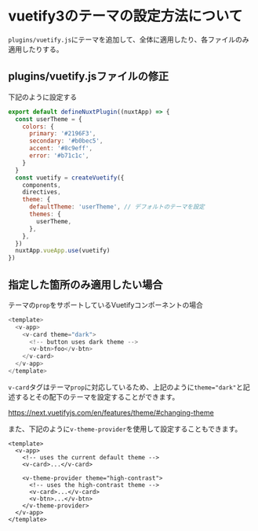 # vuetify3のテーマの設定方法について
`plugins/vuetify.js`にテーマを追加して、全体に適用したり、各ファイルのみ適用したりする。


## plugins/vuetify.jsファイルの修正
下記のように設定する
```vuetify.js
export default defineNuxtPlugin((nuxtApp) => {
  const userTheme = {
    colors: {
      primary: '#2196F3',
      secondary: '#b0bec5',
      accent: '#8c9eff',
      error: '#b71c1c',
    }
  }
  const vuetify = createVuetify({
    components,
    directives,
    theme: {
      defaultTheme: 'userTheme', // デフォルトのテーマを設定
      themes: {
        userTheme,
      },
    },
  })
  nuxtApp.vueApp.use(vuetify)
})
```
## 指定した箇所のみ適用したい場合
テーマの`prop`をサポートしているVuetifyコンポーネントの場合
```vue.js
<template>
  <v-app>
    <v-card theme="dark">
      <!-- button uses dark theme -->
      <v-btn>foo</v-btn>
    </v-card>
  </v-app>
</template>
```
`v-card`タグはテーマ`prop`に対応しているため、上記のように`theme="dark"`と記述するとその配下のテーマを設定することができます。

https://next.vuetifyjs.com/en/features/theme/#changing-theme

また、下記のように`v-theme-provider`を使用して設定することもできます。
```
<template>
  <v-app>
    <!-- uses the current default theme -->
    <v-card>...</v-card>

    <v-theme-provider theme="high-contrast">
      <!-- uses the high-contrast theme -->
      <v-card>...</v-card>
      <v-btn>...</v-btn>
    </v-theme-provider>
  </v-app>
</template>
```
